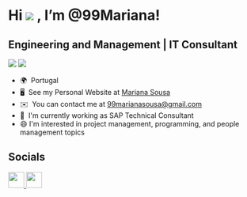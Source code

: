 Hi ![](https://user-images.githubusercontent.com/18350557/176309783-0785949b-9127-417c-8b55-ab5a4333674e.gif) , I’m @99Mariana!
=================================================================================================================================

Engineering and Management | IT Consultant
----------------------------------

![](https://komarev.com/ghpvc/?username=your-github-99Mariana&color=blue&style=for-the-badge) <a href="https://www.github.com/99Mariana" target="_blank" rel="noreferrer"><img
src="https://img.shields.io/github/followers/99Mariana?logo=github&style=for-the-badge&color=0891b2&labelColor=1c1917" /></a>

- 🌍  Portugal
- 🖥️  See my Personal Website at [Mariana Sousa](http://99Mariana.github.io/)
- ✉️  You can contact me at [99marianasousa@gmail.com](mailto:99marianasousa@gmail.com)
- 🚀  I'm currently working as SAP Technical Consultant
- 😄  I'm interested in project management, programming, and people management topics

## Socials

<p align="left"> <a href="https://www.github.com/99Mariana" target="_blank" rel="noreferrer"> <picture> <source media="(prefers-color-scheme: dark)" srcset="https://raw.githubusercontent.com/danielcranney/readme-generator/main/public/icons/socials/github-dark.svg" /> <source media="(prefers-color-scheme: light)" srcset="https://raw.githubusercontent.com/danielcranney/readme-generator/main/public/icons/socials/github.svg" /> <img src="https://raw.githubusercontent.com/danielcranney/readme-generator/main/public/icons/socials/github.svg" width="32" height="32" /> </picture> </a> <a href="https://www.linkedin.com/in/mariana-sousa-4843b7219/" target="_blank" rel="noreferrer"> <picture> <source media="(prefers-color-scheme: dark)" srcset="https://raw.githubusercontent.com/danielcranney/readme-generator/main/public/icons/socials/linkedin-dark.svg" /> <source media="(prefers-color-scheme: light)" srcset="https://raw.githubusercontent.com/danielcranney/readme-generator/main/public/icons/socials/linkedin.svg" /> <img src="https://raw.githubusercontent.com/danielcranney/readme-generator/main/public/icons/socials/linkedin.svg" width="32" height="32" /> </picture> </a></p>

<!---
99Mariana/99Mariana is a ✨ special ✨ repository because its `README.md` (this file) appears on your GitHub profile.
You can click the Preview link to take a look at your changes.
--->
